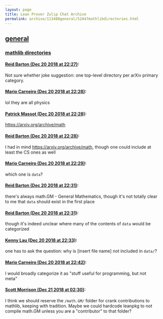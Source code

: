```yaml
---
layout: page
title: Lean Prover Zulip Chat Archive 
permalink: archive/113488general/52447mathlibdirectories.html
---
```


## [general](index.html)
### [mathlib directories](52447mathlibdirectories.html)

#### [Reid Barton (Dec 20 2018 at 22:27)](https://leanprover.zulipchat.com/#narrow/stream/113488-general/topic/mathlib%20directories/near/152288114):
Not sure whether joke suggestion: one top-level directory per arXiv primary category.

#### [Mario Carneiro (Dec 20 2018 at 22:28)](https://leanprover.zulipchat.com/#narrow/stream/113488-general/topic/mathlib%20directories/near/152288176):
lol they are all physics

#### [Patrick Massot (Dec 20 2018 at 22:28)](https://leanprover.zulipchat.com/#narrow/stream/113488-general/topic/mathlib%20directories/near/152288208):
https://arxiv.org/archive/math

#### [Reid Barton (Dec 20 2018 at 22:28)](https://leanprover.zulipchat.com/#narrow/stream/113488-general/topic/mathlib%20directories/near/152288213):
I had in mind https://arxiv.org/archive/math, though one could include at least the CS ones as well

#### [Mario Carneiro (Dec 20 2018 at 22:29)](https://leanprover.zulipchat.com/#narrow/stream/113488-general/topic/mathlib%20directories/near/152288227):
which one is `data`?

#### [Reid Barton (Dec 20 2018 at 22:31)](https://leanprover.zulipchat.com/#narrow/stream/113488-general/topic/mathlib%20directories/near/152288379):
there's always math.GM - General Mathematics, though it's not totally clear to me that `data` should exist in the first place

#### [Reid Barton (Dec 20 2018 at 22:31)](https://leanprover.zulipchat.com/#narrow/stream/113488-general/topic/mathlib%20directories/near/152288386):
though it's indeed unclear where many of the contents of `data` would be categorized

#### [Kenny Lau (Dec 20 2018 at 22:33)](https://leanprover.zulipchat.com/#narrow/stream/113488-general/topic/mathlib%20directories/near/152288472):
one has to ask the question: why is [insert file name] not included in `data/`?

#### [Mario Carneiro (Dec 20 2018 at 22:42)](https://leanprover.zulipchat.com/#narrow/stream/113488-general/topic/mathlib%20directories/near/152289052):
I would broadly categorize it as "stuff useful for programming, but not meta"

#### [Scott Morrison (Dec 21 2018 at 02:30)](https://leanprover.zulipchat.com/#narrow/stream/113488-general/topic/mathlib%20directories/near/152301210):
I think we should reserve the `/math.GM/` folder for crank contributions to mathlib, keeping with tradition. Maybe we could hardcode leanpkg to not compile math.GM unless you are a "contributor" to that folder?

